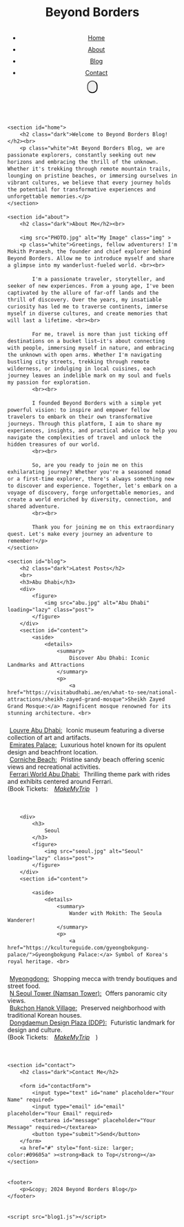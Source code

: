 <!DOCTYPE html>
<html lang="en">
<head>
    <meta charset="UTF-8">
    <meta http-equiv="X-UA-Compatible" content="IE=edge" />
    <meta name="viewport" content="width=device-width, initial-scale=1.0">
    <title>Beyond Borders </title>
    <link rel="stylesheet" href="blog1.css">
    
</head>
<body>
    <header>
        <h1>Beyond Borders</h1>
        <nav>
            <ul>
                <li><a href="#home" class="link">Home</a></li>
                <li><a href="#about"class="link">About</a></li>
                <li><a href="#blog"class="link">Blog</a></li>
                <li><a href="#contact"class="link">Contact</a></li>
            </ul>
            <button class="menu-icon">
              <svg fill="none" viewBox="0 0 24 24" xmlns="http://www.w3.org/2000/svg">
                <path d="M4 6H20M4 12H20M13 18H20" stroke="#fff" stroke-linecap="round" stroke-linejoin="round" stroke-width="2" />
              </svg>
            </button>
          </nav>
    </header>

    

    <section id="home">
        <h2 class="dark">Welcome to Beyond Borders Blog!</h2><br>
        <p class="white">At Beyond Borders Blog, we are passionate explorers, constantly seeking out new horizons and embracing the thrill of the unknown. Whether it's trekking through remote mountain trails, lounging on pristine beaches, or immersing ourselves in vibrant cultures, we believe that every journey holds the potential for transformative experiences and unforgettable memories.</p>
    </section>

    <section id="about">
        <h2 class="dark">About Me</h2><br>
        
        <img src="PHOTO.jpg" alt="My Image" class="img" >
        <p class="white">Greetings, fellow adventurers! I'm Mokith Pranesh, the founder and chief explorer behind Beyond Borders. Allow me to introduce myself and share a glimpse into my wanderlust-fueled world. <br><br>

            I'm a passionate traveler, storyteller, and seeker of new experiences. From a young age, I've been captivated by the allure of far-off lands and the thrill of discovery. Over the years, my insatiable curiosity has led me to traverse continents, immerse myself in diverse cultures, and create memories that will last a lifetime. <br><br>

            For me, travel is more than just ticking off destinations on a bucket list—it's about connecting with people, immersing myself in nature, and embracing the unknown with open arms. Whether I'm navigating bustling city streets, trekking through remote wilderness, or indulging in local cuisines, each journey leaves an indelible mark on my soul and fuels my passion for exploration.
            <br><br>

            I founded Beyond Borders with a simple yet powerful vision: to inspire and empower fellow travelers to embark on their own transformative journeys. Through this platform, I aim to share my experiences, insights, and practical advice to help you navigate the complexities of travel and unlock the hidden treasures of our world.
            <br><br>

            So, are you ready to join me on this exhilarating journey? Whether you're a seasoned nomad or a first-time explorer, there's always something new to discover and experience. Together, let's embark on a voyage of discovery, forge unforgettable memories, and create a world enriched by diversity, connection, and shared adventure.
            <br><br>
            
            Thank you for joining me on this extraordinary quest. Let's make every journey an adventure to remember!</p>
    </section>

    <section id="blog">
        <h2 class="dark">Latest Posts</h2>
        <br>
        <h3>Abu Dhabi</h3>
        <div>
            <figure>
                <img src="abu.jpg" alt="Abu Dhabi" loading="lazy" class="post">
            </figure>
        </div>
        <section id="content">
            <aside>
                <details>
                    <summary>
                        Discover Abu Dhabi: Iconic Landmarks and Attractions
                    </summary>
                    <p>
                        <a href="https://visitabudhabi.ae/en/what-to-see/national-attractions/sheikh-zayed-grand-mosque">Sheikh Zayed Grand Mosque:</a> Magnificent mosque renowned for its stunning architecture. <br>
<a href="https://www.louvreabudhabi.ae/">Louvre Abu Dhabi:</a> Iconic museum featuring a diverse collection of art and artifacts.<br>
<a href="https://visitabudhabi.ae/en/what-to-see/iconic-landmarks/emirates-palace">Emirates Palace:</a> Luxurious hotel known for its opulent design and beachfront location.<br>
<a href="https://visitabudhabi.ae/en/where-to-go/beaches/corniche-beach">Corniche Beach:</a> Pristine sandy beach offering scenic views and recreational activities.<br>
<a href="https://www.ferrariworldabudhabi.com/?utm_source=Affilired&utm_medium=affiliates&utm_campaign=global&_affclk=adn:3817::2b2d805a20011638a855e5aeb7f82f86:8002y1">Ferrari World Abu Dhabi:</a> Thrilling theme park with rides and exhibits centered around Ferrari. <br>(Book Tickets:
                        <cite>
                            <a href="https://www.makemytrip.com/flights/?cmp=SEM|M|DF|B|Brand|B_M_Makemytrip_Search_Exact|Brand_Top_5_Exact|Expanded|&s_kwcid=AL!1631!3!!e!!o!!makemytrip%23&ef_id=:G:s&msclkid=b0eae5c33824114726ad8037ad8ef10c">MakeMyTrip</a>
                        </cite>
                        )
                    </p>
                </details>
            </aside>
        </section>

        <div>
            <h3>
                Seoul
            </h3>
            <figure>
                <img src="seoul.jpg" alt="Seoul" loading="lazy" class="post">
            </figure>
        </div>
        <section id="content">

            <aside>
                <details>
                    <summary>
                        Wander with Mokith: The Seoula Wanderer!
                    </summary>
                    <p>
                        <a href="https://kcultureguide.com/gyeongbokgung-palace/">Gyeongbokgung Palace:</a> Symbol of Korea's royal heritage. <br>
<a href="https://kcultureguide.com/myeongdong/">Myeongdong:</a> Shopping mecca with trendy boutiques and street food.<br>
<a href="https://kcultureguide.com/namsan/">N Seoul Tower (Namsan Tower):</a> Offers panoramic city views.<br>
<a href="https://thesoulofseoul.net/bukchon-hanok-village-see/">Bukchon Hanok Village:</a> Preserved neighborhood with traditional Korean houses.<br>
<a href="https://thesoulofseoul.net/dongdaemun-design-plaza/">Dongdaemun Design Plaza (DDP):</a> Futuristic landmark for design and culture. <br>(Book Tickets:
                        <cite>
                            <a href="https://www.makemytrip.com/flight/search?itinerary=BOM-SEL-17/03/2024&tripType=O&paxType=A-1_C-0_I-0&intl=true&cabinClass=E&ccde=IN&lang=eng">MakeMyTrip</a>
                        </cite>
                        )
                    </p>
                </details>
            </aside>
        </section>
    </section>

    <section id="contact">
        <h2 class="dark">Contact Me</h2>

        <form id="contactForm">
            <input type="text" id="name" placeholder="Your Name" required>
            <input type="email" id="email" placeholder="Your Email" required>
            <textarea id="message" placeholder="Your Message" required></textarea>
            <button type="submit">Send</button>
        </form>
        <a href="#" style="font-size: larger; color:#09605a" ><strong>Back to Top</strong></a>
    </section>


    <footer>
        <p>&copy; 2024 Beyond Borders Blog</p>
    </footer>
    

    <script src="blog1.js"></script>
</body>
</html>
<style>
    *,
*::before,
*::after {
  padding: 5px;
  margin: 0;
  box-sizing: border-box;
  border-radius: 15px;
}

.menu-icon {
    display: none;
    width: 24px;
    height: 24px;
  }

  .link {
    text-decoration: none;
    color: #fff;
    font-size: 18px;
    padding: 0.5rem;
    position: relative;
  }

  @media only screen and (max-width: 600px) {
    .menu-icon {
      display: block;
    }
  
    nav ul {
      display: none;
    }
  }

/* Link and Logo Hover Effects */
.link::before {
    content: "";
    position: absolute;
    width: 100%;
    height: 0.1rem;
    background: #14392f;
    border-radius: 5px;
    transform: scaleX(0);
    transition: all 0.6s ease;
  }
  
  .link::before {
    bottom: 0;
    left: 0;
  }
  
  .link:hover::before {
    transform: scaleX(1);
  }
  
  .logo {
    transition: 0.35s ease;
  }
  .logo:hover {
    opacity: 0.5;
  }
  
.logo {
    width: 24px;
    height: 24px;
  }

body {
    font-family: oregon;
    font-size: larger;
    margin: 0;
    padding: 0;
    background-image: url(travel2.jpg);
    backdrop-filter: blur(10px);;
}

header {
    background-color: #09605a;
    color: #fff;
    padding: 20px;
    text-align: center;
}

.white{
    color: #000000;
}

.dark{
    color: #ffffff;
}
.img{
    height: 250px;
    width: 200px;
    border-radius: 50%;

}

.post{
    height: 500px;
    width: 500px;
    border-radius: 20px;
    text-align: center;

}

nav ul {
    list-style-type: none;
    padding: 0;
}

nav ul li {
    display: inline;
    margin-right: 20px;
}



a {
    color: #fff;
    text-decoration: none;
}

section {
    padding: 20px;
}

footer {
    background-color: #09605a;
    color: #fff;
    text-align: center;
    padding: 10px 0;
}

form {
    display: flex;
    flex-direction: column;
    max-width: 300px;
    margin: 0 auto;
}

input,
textarea,
button {
    margin-bottom: 10px;
    padding: 8px;
    border: 1px solid #ccc;
    border-radius: 4px;
}

button {
    background-color: #14392f;
    color: #fff;
    border: none;
    cursor: pointer;
}

button:hover {
    background-color: #206761;
}
</style>
<script>
  // JavaScript code for form submission
document.getElementById('contactForm').addEventListener('submit', function(event) {
    event.preventDefault();
    var name = document.getElementById('name').value;
    var email = document.getElementById('email').value;
    var message = document.getElementById('message').value;
    // You can add logic here to handle the form submission, such as sending an email or storing the data in a database
    console.log('Form submitted:');
    console.log('Name:', name);
    console.log('Email:', email);
    console.log('Message:', message);
});


</script>
